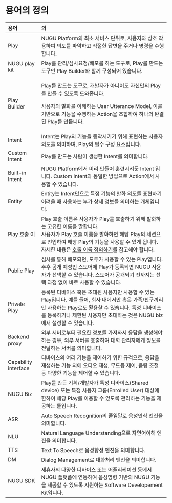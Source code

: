 # 용어의 정의



<table>
  <thead>
    <tr>
      <th style="text-align:left">&#xC6A9;&#xC5B4;</th>
      <th style="text-align:left">&#xC758;</th>
    </tr>
  </thead>
  <tbody>
    <tr>
      <td style="text-align:left">Play</td>
      <td style="text-align:left">NUGU Platform&#xC758; &#xCD5C;&#xC18C; &#xC11C;&#xBE44;&#xC2A4; &#xB2E8;&#xC704;&#xB85C;,
        &#xC0AC;&#xC6A9;&#xC790;&#xC640; &#xC0C1;&#xD638; &#xC791;&#xC6A9;&#xD558;&#xC5EC;
        &#xC758;&#xB3C4;&#xB97C; &#xD30C;&#xC545;&#xD558;&#xACE0; &#xC801;&#xC808;&#xD55C;
        &#xB2F5;&#xBCC0;&#xC744; &#xC8FC;&#xAC70;&#xB098; &#xBA85;&#xB839;&#xC744;
        &#xC218;&#xD589;&#xD569;&#xB2C8;&#xB2E4;.</td>
    </tr>
    <tr>
      <td style="text-align:left">NUGU play kit</td>
      <td style="text-align:left">Play&#xB97C; &#xAD00;&#xB9AC;/&#xC2EC;&#xC0AC;&#xC694;&#xCCAD;/&#xBC30;&#xD3EC;&#xB97C;
        &#xD558;&#xB294; &#xB3C4;&#xAD6C;&#xB85C;, Play&#xB97C; &#xB9CC;&#xB4DC;&#xB294;
        &#xB3C4;&#xAD6C;&#xC778; Play Builder&#xC640; &#xD568;&#xAED8; &#xAD6C;&#xC131;&#xB418;&#xC5B4;
        &#xC788;&#xC2B5;&#xB2C8;&#xB2E4;.</td>
    </tr>
    <tr>
      <td style="text-align:left">Play Builder</td>
      <td style="text-align:left">
        <p>Play&#xB97C; &#xB9CC;&#xB4DC;&#xB294; &#xB3C4;&#xAD6C;&#xB85C;, &#xAC1C;&#xBC1C;&#xC790;&#xAC00;
          &#xC544;&#xB2C8;&#xC5B4;&#xB3C4; &#xC790;&#xC2E0;&#xB9CC;&#xC758; Play&#xB97C;
          &#xB9CC;&#xB4E4; &#xC218; &#xC788;&#xB3C4;&#xB85D; &#xB3C4;&#xC640;&#xC90D;&#xB2C8;&#xB2E4;.</p>
        <p>&#xC0AC;&#xC6A9;&#xC790;&#xC758; &#xBC1C;&#xD654;&#xB97C; &#xC774;&#xD574;&#xD558;&#xB294;
          User Utterance Model, &#xC774;&#xB97C; &#xAE30;&#xBC18;&#xC73C;&#xB85C;
          &#xAE30;&#xB2A5;&#xC744; &#xC218;&#xD589;&#xD558;&#xB294; Action&#xC744;
          &#xC870;&#xD569;&#xD558;&#xC5EC; &#xD558;&#xB098;&#xC758; &#xC644;&#xACB0;&#xB41C;
          Play&#xB97C; &#xB9CC;&#xB4ED;&#xB2C8;&#xB2E4;.</p>
      </td>
    </tr>
    <tr>
      <td style="text-align:left">Intent</td>
      <td style="text-align:left">Intent&#xB294; Play&#xC758; &#xAE30;&#xB2A5;&#xC744; &#xB3D9;&#xC791;&#xC2DC;&#xD0A4;&#xAE30;
        &#xC704;&#xD574; &#xD45C;&#xD604;&#xD558;&#xB294; &#xC0AC;&#xC6A9;&#xC790;
        &#xC758;&#xB3C4;&#xB97C; &#xC758;&#xBBF8;&#xD558;&#xBA70;, Play&#xC758;
        &#xD544;&#xC218; &#xAD6C;&#xC131; &#xC694;&#xC18C;&#xC785;&#xB2C8;&#xB2E4;.</td>
    </tr>
    <tr>
      <td style="text-align:left">Custom Intent</td>
      <td style="text-align:left">Play&#xB97C; &#xB9CC;&#xB4DC;&#xB294; &#xC0AC;&#xB78C;&#xC774; &#xC0DD;&#xC131;&#xD55C;
        Intent&#xB97C; &#xC758;&#xBBF8;&#xD569;&#xB2C8;&#xB2E4;.</td>
    </tr>
    <tr>
      <td style="text-align:left">Built-in Intent</td>
      <td style="text-align:left">NUGU Platform&#xC5D0;&#xC11C; &#xBBF8;&#xB9AC; &#xB9CC;&#xB4E4;&#xC5B4;
        &#xD6C8;&#xB828;&#xC2DC;&#xCF1C;&#xB454; Intent &#xC785;&#xB2C8;&#xB2E4;.
        Custom Intent&#xC640; &#xB3D9;&#xC77C;&#xD55C; &#xBC29;&#xBC95;&#xC73C;&#xB85C;
        Action&#xC5D0;&#xC11C; &#xC0AC;&#xC6A9;&#xD560; &#xC218; &#xC788;&#xC2B5;&#xB2C8;&#xB2E4;.</td>
    </tr>
    <tr>
      <td style="text-align:left">Entity</td>
      <td style="text-align:left">Entity&#xB294; Intent&#xB9CC;&#xC73C;&#xB85C; &#xD2B9;&#xC815; &#xAE30;&#xB2A5;&#xC758;
        &#xBC1C;&#xD654; &#xC758;&#xB3C4;&#xB97C; &#xD45C;&#xD604;&#xD558;&#xAE30;
        &#xC5B4;&#xB824;&#xC6B8; &#xB54C; &#xC0AC;&#xC6A9;&#xD558;&#xB294; &#xBD80;&#xAC00;
        &#xC0C1;&#xC138; &#xC815;&#xBCF4;&#xB97C; &#xC758;&#xBBF8;&#xD558;&#xB294;
        &#xAC1C;&#xCCB4;&#xC785;&#xB2C8;&#xB2E4;.</td>
    </tr>
    <tr>
      <td style="text-align:left">Play &#xD638;&#xCD9C; &#xC774;</td>
      <td style="text-align:left">Play &#xD638;&#xCD9C; &#xC774;&#xB984;&#xC740; &#xC0AC;&#xC6A9;&#xC790;&#xAC00;
        Play&#xB97C; &#xD638;&#xCD9C;&#xD558;&#xAE30; &#xC704;&#xD574; &#xBC1C;&#xD654;&#xD558;&#xB294;
        &#xACE0;&#xC720;&#xD55C; &#xC774;&#xB984;&#xC744; &#xB9D0;&#xD569;&#xB2C8;&#xB2E4;.
        <br
        />&#xC0AC;&#xC6A9;&#xC790;&#xAC00; Play &#xD638;&#xCD9C; &#xC774;&#xB984;&#xC744;
        &#xBC1C;&#xD654;&#xD558;&#xBA74; &#xD574;&#xB2F9; Play&#xC758; &#xC138;&#xC158;&#xC73C;&#xB85C;
        &#xC9C4;&#xC785;&#xD558;&#xC5EC; &#xD574;&#xB2F9; Play&#xC758; &#xAE30;&#xB2A5;&#xC744;
        &#xC0AC;&#xC6A9;&#xD560; &#xC218; &#xC788;&#xAC8C; &#xB429;&#xB2C8;&#xB2E4;.
        <br
        />&#xC790;&#xC138;&#xD55C; &#xB0B4;&#xC6A9;&#xC740; <a href="../nugu-play/play-registration-and-review/register-a-play.md#define-an-invocation-name">&#xD638;&#xCD9C; &#xC774;&#xB984; &#xC815;&#xC758;&#xD558;&#xAE30;</a>&#xB97C;
        &#xCC38;&#xACE0;&#xD574;&#xC57C; &#xD569;&#xB2C8;&#xB2E4;.</td>
    </tr>
    <tr>
      <td style="text-align:left">Public Play</td>
      <td style="text-align:left">&#xC2EC;&#xC0AC;&#xB97C; &#xD1B5;&#xD574; &#xBC30;&#xD3EC;&#xB418;&#xBA74;,
        &#xBAA8;&#xB450;&#xAC00; &#xC0AC;&#xC6A9;&#xD560; &#xC218; &#xC788;&#xB294;
        Play&#xC785;&#xB2C8;&#xB2E4;. &#xCD94;&#xD6C4; &#xACF5;&#xAC1C; &#xC608;&#xC815;&#xC778;
        &#xC2A4;&#xD1A0;&#xC5B4;&#xC5D0; Play&#xAC00; &#xB4F1;&#xB85D;&#xB418;&#xBA74;
        NUGU &#xC0AC;&#xC6A9;&#xC790;&#xAC00; &#xC120;&#xD0DD;&#xD560; &#xC218;
        &#xC788;&#xC2B5;&#xB2C8;&#xB2E4;. &#xC2A4;&#xD1A0;&#xC5B4;&#xAC00; &#xACF5;&#xAC1C;&#xB418;&#xAE30;
        &#xC804;&#xAE4C;&#xC9C0;&#xB294; &#xC120;&#xD0DD; &#xACFC;&#xC815; &#xC5C6;&#xC774;
        &#xBC14;&#xB85C; &#xC0AC;&#xC6A9;&#xD560; &#xC218; &#xC788;&#xC2B5;&#xB2C8;&#xB2E4;.</td>
    </tr>
    <tr>
      <td style="text-align:left">Private Play</td>
      <td style="text-align:left">&#xB4F1;&#xB85D;&#xB41C; &#xB514;&#xBC14;&#xC774;&#xC2A4; &#xD639;&#xC740;
        &#xCD08;&#xB300;&#xB41C; &#xC0AC;&#xC6A9;&#xC790;&#xB9CC; &#xC0AC;&#xC6A9;&#xD560;
        &#xC218; &#xC788;&#xB294; Play&#xC785;&#xB2C8;&#xB2E4;. &#xC608;&#xB97C;
        &#xB4E4;&#xC5B4;, &#xD68C;&#xC0AC; &#xB0B4;&#xC5D0;&#xC11C;&#xB9CC; &#xD639;&#xC740;
        &#xAC00;&#xC871;/&#xCE5C;&#xAD6C;&#xB07C;&#xB9AC;&#xB9CC; &#xC0AC;&#xC6A9;&#xD558;&#xB294;
        Play&#xB85C;&#xB3C4; &#xD65C;&#xC6A9;&#xD560; &#xC218; &#xC788;&#xC2B5;&#xB2C8;&#xB2E4;.
        &#xD2B9;&#xC815; &#xB514;&#xBC14;&#xC774;&#xC2A4;&#xB97C; &#xB4F1;&#xB85D;&#xD558;&#xAC70;&#xB098;
        &#xC81C;&#xD55C;&#xB41C; &#xC0AC;&#xC6A9;&#xC790;&#xB9CC; &#xCD08;&#xB300;&#xD558;&#xB294;
        &#xAC83;&#xC740; NUGU biz&#xC5D0;&#xC11C; &#xC124;&#xC815;&#xD560; &#xC218;
        &#xC788;&#xC2B5;&#xB2C8;&#xB2E4;.</td>
    </tr>
    <tr>
      <td style="text-align:left">Backend proxy</td>
      <td style="text-align:left">&#xC678;&#xBD80; &#xC11C;&#xBC84;&#xB85C;&#xBD80;&#xD130; &#xD544;&#xC694;&#xD55C;
        &#xC815;&#xBCF4;&#xB97C; &#xAC00;&#xC838;&#xC640;&#xC11C; &#xC751;&#xB2F5;&#xC744;
        &#xC0DD;&#xC131;&#xD574;&#xC57C; &#xD558;&#xB294; &#xACBD;&#xC6B0;, &#xC678;&#xBD80;
        &#xC11C;&#xBC84;&#xB97C; &#xD638;&#xCD9C;&#xD558;&#xC5EC; &#xB300;&#xD654;
        &#xAD00;&#xB9AC;&#xC790;&#xC5D0;&#xAC8C; &#xC815;&#xBCF4;&#xB97C; &#xC804;&#xB2EC;&#xD558;&#xB294;
        &#xC11C;&#xBC84;&#xB97C; &#xC758;&#xBBF8;&#xD569;&#xB2C8;&#xB2E4;.</td>
    </tr>
    <tr>
      <td style="text-align:left">Capability interface</td>
      <td style="text-align:left">&#xB514;&#xBC14;&#xC774;&#xC2A4;&#xC758; &#xC5EC;&#xB7EC; &#xAE30;&#xB2A5;&#xC744;
        &#xC81C;&#xC5B4;&#xD558;&#xAE30; &#xC704;&#xD55C; &#xADDC;&#xACA9;&#xC73C;&#xB85C;,
        &#xC751;&#xB2F5;&#xC744; &#xC7AC;&#xC0DD;&#xD558;&#xB294; &#xAE30;&#xB2A5;
        &#xC678;&#xC5D0; &#xC624;&#xB514;&#xC624; &#xC7AC;&#xC0DD;, &#xBB34;&#xB4DC;&#xB4F1;
        &#xC81C;&#xC5B4;, &#xC74C;&#xB7C9; &#xC870;&#xC808; &#xB4F1; &#xB2E4;&#xC591;&#xD55C;
        &#xAE30;&#xB2A5;&#xC744; &#xC81C;&#xC5B4;&#xD560; &#xC218; &#xC788;&#xC2B5;&#xB2C8;&#xB2E4;.</td>
    </tr>
    <tr>
      <td style="text-align:left">NUGU Biz</td>
      <td style="text-align:left">Play&#xB97C; &#xB9CC;&#xB4E0; &#xAE30;&#xD68D;/&#xAC1C;&#xBC1C;&#xC790;&#xAC00;
        &#xD2B9;&#xC815; &#xB514;&#xBC14;&#xC774;&#xC2A4;(Shared device) &#xB610;&#xB294;
        &#xD2B9;&#xC815; &#xC0AC;&#xC6A9;&#xC790; &#xADF8;&#xB8F9;(Enrolled User)
        &#xB300;&#xC0C1;&#xC5D0; &#xD55C;&#xD558;&#xC5EC; &#xD574;&#xB2F9; Play&#xB97C;
        &#xC774;&#xC6A9;&#xD560; &#xC218; &#xC788;&#xB3C4;&#xB85D; &#xAD00;&#xB9AC;&#xD558;&#xB294;
        &#xAE30;&#xB2A5;&#xC744; &#xC81C;&#xACF5;&#xD558;&#xB294; &#xD234;&#xC785;&#xB2C8;&#xB2E4;.</td>
    </tr>
    <tr>
      <td style="text-align:left">ASR</td>
      <td style="text-align:left">Auto Speech Recognition&#xC758; &#xC904;&#xC784;&#xB9D0;&#xB85C; &#xC74C;&#xC131;&#xC778;&#xC2DD;
        &#xC5D4;&#xC9C4;&#xC744; &#xC758;&#xBBF8;&#xD569;&#xB2C8;&#xB2E4;.</td>
    </tr>
    <tr>
      <td style="text-align:left">NLU</td>
      <td style="text-align:left">Natural Language Understanding&#xC73C;&#xB85C; &#xC790;&#xC5F0;&#xC5B4;&#xC774;&#xD574;
        &#xC5D4;&#xC9C4;&#xC744; &#xC758;&#xBBF8;&#xD569;&#xB2C8;&#xB2E4;.</td>
    </tr>
    <tr>
      <td style="text-align:left">TTS</td>
      <td style="text-align:left">Text To Speech&#xB85C; &#xC74C;&#xC131;&#xD569;&#xC131; &#xC5D4;&#xC9C4;&#xC744;
        &#xC758;&#xBBF8;&#xD569;&#xB2C8;&#xB2E4;.</td>
    </tr>
    <tr>
      <td style="text-align:left">DM</td>
      <td style="text-align:left">Dialog Management&#xB85C; &#xB300;&#xD654;&#xCC98;&#xB9AC; &#xC5D4;&#xC9C4;&#xC744;
        &#xC758;&#xBBF8;&#xD569;&#xB2C8;&#xB2E4;.</td>
    </tr>
    <tr>
      <td style="text-align:left">NUGU SDK</td>
      <td style="text-align:left">&#xC81C;&#xD734;&#xC0AC;&#xC758; &#xB2E4;&#xC591;&#xD55C; &#xB514;&#xBC14;&#xC774;&#xC2A4;
        &#xB610;&#xB294; &#xC5B4;&#xD50C;&#xB9AC;&#xCF00;&#xC774;&#xC158; &#xB4F1;&#xC5D0;&#xC11C;
        NUGU &#xD50C;&#xB7AB;&#xD3FC;&#xC5D0; &#xC5F0;&#xB3D9;&#xD558;&#xC5EC;
        &#xC74C;&#xC131;&#xBA85;&#xB839; &#xAE30;&#xBC18;&#xC758; NUGU &#xAE30;&#xB2A5;&#xC744;
        &#xC81C;&#xACF5;&#xD560; &#xC218; &#xC788;&#xB3C4;&#xB85D; &#xC9C0;&#xC6D0;&#xD558;&#xB294;
        Software Developement Kit&#xC785;&#xB2C8;&#xB2E4;.</td>
    </tr>
  </tbody>
</table>

